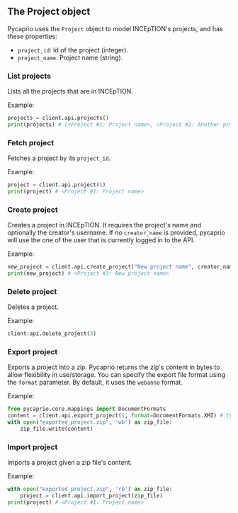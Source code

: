 ## The Project object

Pycaprio uses the `Project` object to model INCEpTION's projects, and has these properties:

* `project_id`: Id of the project (integer).
* `project_name`: Project name (string).


### List projects
Lists all the projects that are in INCEpTION.

Example:
```python
projects = client.api.projects()
print(projects) # [<Project #1: Project name>, <Project #2: Another project>]
```

### Fetch project
Fetches a project by its `project_id`.

Example: 

```python
project = client.api.project(1)
print(project) # <Project #1: Project name>
```

### Create project
Creates a project in INCEpTION. It requires the project's name and optionally the creator's username.
If no `creator_name` is provided, pycaprio will use the one of the user that is currently logged in to the API.

Example:

```python
new_project = client.api.create_project("New project name", creator_name="other user")
print(new_project) # <Project #3: New project name>
```

### Delete project
Deletes a project.

Example:

```python
client.api.delete_project(3)
```

### Export project
Exports a project into a zip. Pycaprio returns the zip's content in bytes to allow flexibility in use/storage.
You can specify the export file format using the `format` parameter. By default, it uses the `webanno` format. 

Example:

```python
from pycaprio.core.mappings import DocumentFormats
content = client.api.export_project(1, format=DocumentFormats.XMI) # type(content) is bytes
with open("exported_project.zip", 'wb') as zip_file:
    zip_file.write(content)
```

### Import project
Imports a project given a zip file's content.

Example:

```python
with open("exported_project.zip", 'rb') as zip_file:
    project = client.api.import_project(zip_file)
print(project) # <Project #1: Project name>
```
